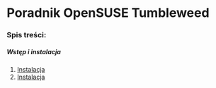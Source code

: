 # Poradnik OpenSUSE Tumbleweed
### Spis treści:
##### Wstęp i instalacja
1. <a href="/Wstęp i instalacja/Wstęp.md">Instalacja</a>
2. <a href="/Wstęp i instalacja/Instalacja systemu.md">Instalacja</a>



